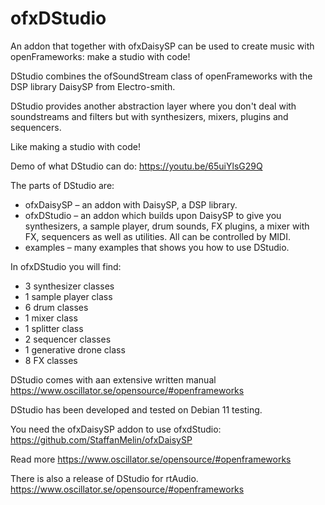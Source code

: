 # ofxDStudio
An addon that together with ofxDaisySP can be used to create music with openFrameworks: make a studio with code!

DStudio combines the ofSoundStream class of openFrameworks with the DSP library DaisySP from Electro-smith. 

DStudio provides another abstraction layer where you don't deal with soundstreams and filters but with synthesizers, mixers, plugins and sequencers. 

Like making a studio with code!

Demo of what DStudio can do:
https://youtu.be/65uiYlsG29Q

The parts of DStudio are:
* ofxDaisySP – an addon with DaisySP, a DSP library.
* ofxDStudio – an addon which builds upon DaisySP to give you synthesizers, a sample player, drum sounds, FX plugins, a mixer with FX, sequencers as well as utilities. All can be controlled by MIDI.
* examples – many examples that shows you how to use DStudio.

In ofxDStudio you will find:
* 3 synthesizer classes
* 1 sample player class
* 6 drum classes
* 1 mixer class
* 1 splitter class
* 2 sequencer classes
* 1 generative drone class
* 8 FX classes

DStudio comes with aan extensive written manual
https://www.oscillator.se/opensource/#openframeworks

DStudio has been developed and tested on Debian 11 testing.

You need the ofxDaisySP addon to use ofxdStudio: 
https://github.com/StaffanMelin/ofxDaisySP

Read more
https://www.oscillator.se/opensource/#openframeworks

There is also a release of DStudio for rtAudio.
https://www.oscillator.se/opensource/#openframeworks
